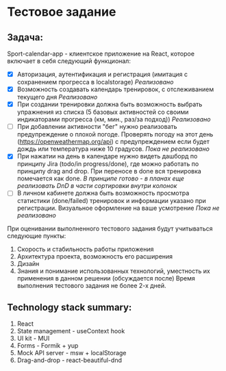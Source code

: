 # Тестовое задание

## Задача: 
Sport-calendar-app - клиентское приложениe на React, которое включает в себя следующий функционал:
- [x] Авторизация, аутентификация и регистрация (имитация с сохранением прогресса в localstorage) _Реализовано_
- [x] Возможность создавать календарь тренировок, с отслеживанием текущего дня _Реализовано_
- [x] При создании тренировки должна быть возможность выбрать упражнения из списка (5 базовых активностей со своими индикаторами прогресса (км, мин., раз/за подход)) _Реализовано_
- [ ] При добавлении активности "бег" нужно реализовать предупреждение о плохой погоде. Проверять погоду на этот день (https://openweathermap.org/api) с предупреждением если будет дождь или температура ниже 10 градусов. _Пока не реализовано_
- [x] При нажатии на день в календаре нужно видеть дашборд по принципу Jira (todo/in progress/done), где можно работать по принципу drag and drop. При переносе в done вся тренировка помечается как done. _В принципе готово - в планах еще реализовать DnD в части сортировки внутри колонок_
- [ ] В личном кабинете должна быть возможность просмотра статистики (done/failed) тренировок и информации указано при регистрации. Визуальное оформление на ваше усмотрение _Пока не реализовано_

При оценивании выполненного тестового задания будут учитываться следующие пункты:
1. Скорость и стабильность работы приложения
2. Архитектура проекта, возможность его расширения
3. Дизайн
4. Знания и понимание использованных технологий, уместность их применения в данном решении (обсуждается после)
Время выполнения тестового задания не более 2-х дней.

## Technology stack summary:
1. React
2. State management - useContext hook
3. UI kit - MUI
4. Forms - Formik + yup
5. Mock API server - msw + localStorage
6. Drag-and-drop - react-beautiful-dnd

